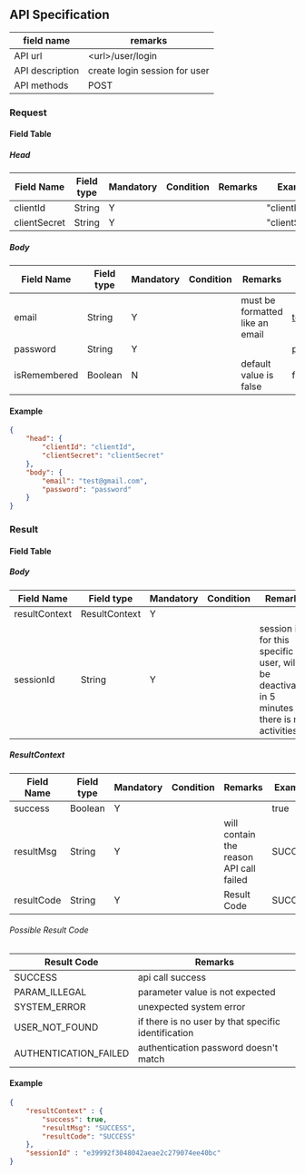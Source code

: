 ## API Specification

| field name      | remarks                       |
| --------------- | ----------------------------- |
| API url         | \<url\>/user/login            |
| API description | create login session for user |
| API methods     | POST                          |

### Request
#### Field Table

##### Head
| Field Name   | Field type | Mandatory | Condition | Remarks | Example        |
| ------------ | ---------- | --------- | --------- | ------- | -------------- |
| clientId     | String     | Y         |           |         | "clientId"     |
| clientSecret | String     | Y         |           |         | "clientSecret" |

##### Body

| Field Name   | Field type | Mandatory | Condition | Remarks                         | Example        |
| ------------ | ---------- | --------- | --------- | ------------------------------- | -------------- |
| email        | String     | Y         |           | must be formatted like an email | test@gmail.com |
| password     | String     | Y         |           |                                 | password       |
| isRemembered | Boolean    | N         |           | default value is false          | false          |

#### Example

```json
{
    "head": {
        "clientId": "clientId",
        "clientSecret": "clientSecret"
    },
    "body": {
        "email": "test@gmail.com",
        "password": "password"
    }
}
```

### Result
#### Field Table

##### Body


| Field Name    | Field type    | Mandatory | Condition | Remarks                                                                                       | Example                          |
| ------------- | ------------- | --------- | --------- | --------------------------------------------------------------------------------------------- | -------------------------------- |
| resultContext | ResultContext | Y         |           |                                                                                               |                                  |
| sessionId     | String        | Y         |           | session id for this specific user, will be deactivated in 5 minutes if there is no activities | e39992f3048042aeae2c279074ee40bc |

##### ResultContext

| Field Name | Field type | Mandatory | Condition | Remarks                                 | Example |
| ---------- | ---------- | --------- | --------- | --------------------------------------- | ------- |
| success    | Boolean    | Y         |           |                                         | true    |
| resultMsg  | String     | Y         |           | will contain the reason API call failed | SUCCESS |
| resultCode | String     | Y         |           | Result Code                             | SUCCESS |

###### Possible Result Code
| Result Code           | Remarks                                             |
| --------------------- | --------------------------------------------------- |
| SUCCESS               | api call success                                    |
| PARAM_ILLEGAL         | parameter value is not expected                     |
| SYSTEM_ERROR          | unexpected system error                             |
| USER_NOT_FOUND        | if there is no user by that specific identification |
| AUTHENTICATION_FAILED | authentication password doesn't match               |

#### Example

```json
{
    "resultContext" : {
        "success": true,
        "resultMsg": "SUCCESS",
        "resultCode": "SUCCESS"
    },
    "sessionId" : "e39992f3048042aeae2c279074ee40bc"
}
```